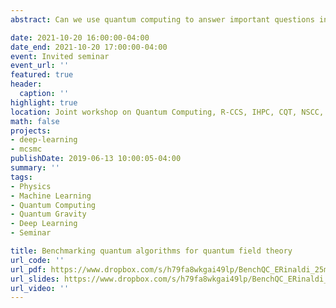 ```yaml
---
abstract: Can we use quantum computing to answer important questions in quantum field theory? Once we can formulate the problem on a quantum computer, the next step is to benchmark different algorithms in practice and find the best way forward. I will present an application of the variational quantum eigensolver (VQE) to a supersymmetric quantum field theory and identify the required resources for future calculations.

date: 2021-10-20 16:00:00-04:00
date_end: 2021-10-20 17:00:00-04:00
event: Invited seminar
event_url: ''
featured: true
header:
  caption: ''
highlight: true
location: Joint workshop on Quantum Computing, R-CCS, IHPC, CQT, NSCC, Singapore
math: false
projects:
- deep-learning
- mcsmc
publishDate: 2019-06-13 10:00:05-04:00
summary: ''
tags:
- Physics
- Machine Learning
- Quantum Computing
- Quantum Gravity
- Deep Learning
- Seminar

title: Benchmarking quantum algorithms for quantum field theory
url_code: ''
url_pdf: https://www.dropbox.com/s/h79fa8wkgai49lp/BenchQC_ERinaldi_25min.pdf?dl=0
url_slides: https://www.dropbox.com/s/h79fa8wkgai49lp/BenchQC_ERinaldi_25min.pdf?dl=0
url_video: ''
---
```


